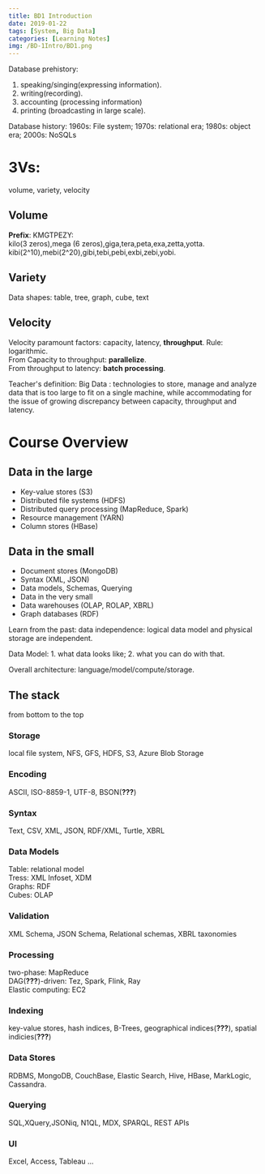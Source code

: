 ```yaml
---
title: BD1 Introduction
date: 2019-01-22
tags: [System, Big Data]
categories: [Learning Notes]
img: /BD-1Intro/BD1.png
---
```


Database prehistory:  

1. speaking/singing(expressing information).   
2. writing(recording).   
3. accounting (processing information)   
4. printing (broadcasting in large scale).  

Database history: 1960s: File system; 1970s: relational era; 1980s: object era; 2000s: NoSQLs  
# 3Vs:
volume, variety, velocity  
## Volume
**Prefix**: KMGTPEZY:   
kilo(3 zeros),mega (6 zeros),giga,tera,peta,exa,zetta,yotta.  
kibi(2^10),mebi(2^20),gibi,tebi,pebi,exbi,zebi,yobi.  
## Variety
Data shapes: table, tree, graph, cube, text
## Velocity
Velocity paramount factors: capacity, latency, **throughput**. Rule: logarithmic.   
From Capacity to throughput: **parallelize**.  
From throughput to latency: **batch processing**.

Teacher's definition: Big Data : technologies to store, manage and analyze data that is too large to fit on a single machine, while accommodating for the issue of growing discrepancy between capacity, throughput and latency.

# Course Overview
## Data in the large  
- Key-value stores (S3)  
- Distributed file systems (HDFS)  
- Distributed query processing (MapReduce, Spark)  
- Resource management (YARN)  
- Column stores (HBase)  
## Data in the small  
- Document stores (MongoDB)  
- Syntax (XML, JSON)  
- Data models, Schemas, Querying  
- Data in the very small  
- Data warehouses (OLAP, ROLAP, XBRL)  
- Graph databases (RDF)  

Learn from the past: data independence: logical data model and physical storage are independent.

Data Model: 1. what data looks like; 2. what you can do with that.  

Overall architecture: language/model/compute/storage.

## The stack
from bottom to the top
### Storage
local file system, NFS, GFS, HDFS, S3, Azure Blob Storage
### Encoding
ASCII, ISO-8859-1, UTF-8, BSON(**???**)
### Syntax
Text, CSV, XML, JSON, RDF/XML, Turtle, XBRL
### Data Models
Table: relational model  
Tress: XML Infoset, XDM  
Graphs: RDF  
Cubes: OLAP
### Validation
XML Schema, JSON Schema, Relational schemas, XBRL taxonomies
### Processing
two-phase: MapReduce  
DAG(**???**)-driven: Tez, Spark, Flink, Ray  
Elastic computing: EC2
### Indexing
key-value stores, hash indices, B-Trees, geographical indices(**???**), spatial indicies(**???**)
### Data Stores
RDBMS, MongoDB, CouchBase, Elastic Search, Hive, HBase, MarkLogic, Cassandra.
### Querying
SQL,XQuery,JSONiq, N1QL, MDX, SPARQL, REST APIs
### UI
Excel, Access, Tableau ...
